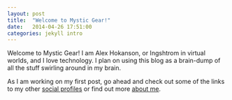 ```yaml
---
layout: post
title:  "Welcome to Mystic Gear!"
date:   2014-04-26 17:51:00
categories: jekyll intro
---
```


Welcome to Mystic Gear! I am Alex Hokanson, or Ingshtrom in virtual worlds, and I love technology. I plan on using this blog as a brain-dump of all the stuff swirling around in my brain.

As I am working on my first post, go ahead and check out some of the links to my other [social profiles][home-page] or find out more [about me][about-page].

[home-page]:    /
[about-page]:   /about
